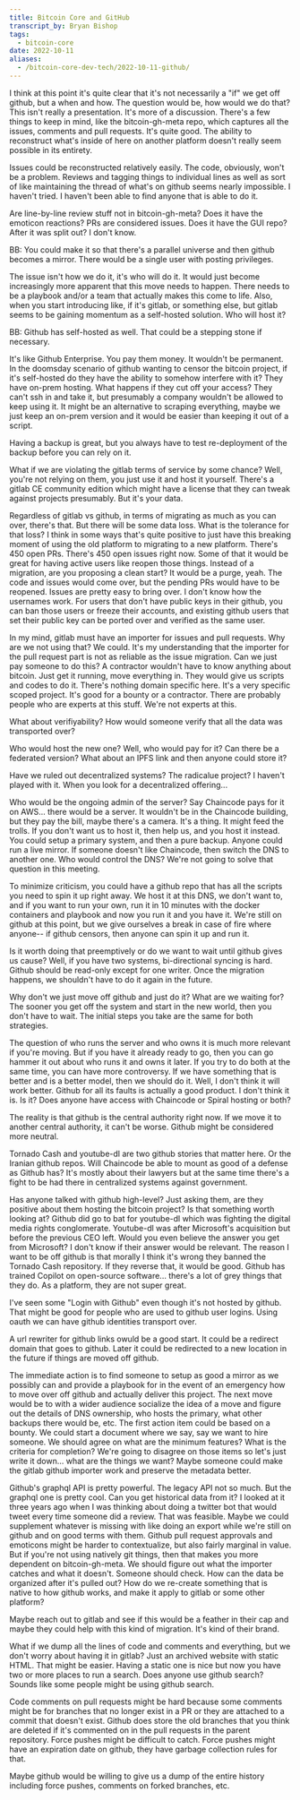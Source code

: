 ```yaml
---
title: Bitcoin Core and GitHub
transcript_by: Bryan Bishop
tags:
  - bitcoin-core
date: 2022-10-11
aliases:
  - /bitcoin-core-dev-tech/2022-10-11-github/
---
```

I think at this point it's quite clear that it's not necessarily a "if" we get off github, but a when and how. The question would be, how would we do that? This isn't really a presentation. It's more of a discussion. There's a few things to keep in mind, like the bitcoin-gh-meta repo, which captures all the issues, comments and pull requests. It's quite good. The ability to reconstruct what's inside of here on another platform doesn't really seem possible in its entirety.

Issues could be reconstructed relatively easily. The code, obviously, won't be a problem. Reviews and tagging things to individual lines as well as sort of like maintaining the thread of what's on github seems nearly impossible. I haven't tried. I haven't been able to find anyone that is able to do it.

Are line-by-line review stuff not in bitcoin-gh-meta? Does it have the emoticon reactions? PRs are considered issues. Does it have the GUI repo? After it was split out? I don't know.

BB: You could make it so that there's a parallel universe and then github becomes a mirror. There would be a single user with posting privileges.

The issue isn't how we do it, it's who will do it. It would just become increasingly more apparent that this move needs to happen. There needs to be a playbook and/or a team that actually makes this come to life. Also, when you start introducing like, if it's gitlab, or something else, but gitlab seems to be gaining momentum as a self-hosted solution. Who will host it?

BB: Github has self-hosted as well. That could be a stepping stone if necessary.

It's like Github Enterprise. You pay them money. It wouldn't be permanent. In the doomsday scenario of github wanting to censor the bitcoin project, if it's self-hosted do they have the ability to somehow interfere with it? They have on-prem hosting. What happens if they cut off your access? They can't ssh in and take it, but presumably a company wouldn't be allowed to keep using it. It might be an alternative to scraping everything, maybe we just keep an on-prem version and it would be easier than keeping it out of a script.

Having a backup is great, but you always have to test re-deployment of the backup before you can rely on it.

What if we are violating the gitlab terms of service by some chance? Well, you're not relying on them, you just use it and host it yourself. There's a gitlab CE community edition which might have a license that they can tweak against projects presumably. But it's your data.

Regardless of gitlab vs github, in terms of migrating as much as you can over, there's that. But there will be some data loss. What is the tolerance for that loss? I think in some ways that's quite positive to just have this breaking moment of using the old platform to migrating to a new platform. There's 450 open PRs. There's 450 open issues right now. Some of that it would be great for having active users like reopen those things. Instead of a migration, are you proposing a clean start? It would be a purge, yeah. The code and issues would come over, but the pending PRs would have to be reopened. Issues are pretty easy to bring over. I don't know how the usernames work. For users that don't have public keys in their github, you can ban those users or freeze their accounts, and existing github users that set their public key can be ported over and verified as the same user.

In my mind, gitlab must have an importer for issues and pull requests. Why are we not using that? We could. It's my understanding that the importer for the pull request part is not as reliable as the issue migration. Can we just pay someone to do this? A contractor wouldn't have to know anything about bitcoin. Just get it running, move everything in. They would give us scripts and codes to do it. There's nothing domain specific here. It's a very specific scoped project. It's good for a bounty or a contractor. There are probably people who are experts at this stuff. We're not experts at this.

What about verifiyability? How would someone verify that all the data was transported over?

Who would host the new one? Well, who would pay for it? Can there be a federated version? What about an IPFS link and then anyone could store it?

Have we ruled out decentralized systems? The radicalue project? I haven't played with it. When you look for a decentralized offering...

Who would be the ongoing admin of the server? Say Chaincode pays for it on AWS... there would be a server. It wouldn't be in the Chaincode building, but they pay the bill, maybe there's a camera. It's a thing. It might feed the trolls. If you don't want us to host it, then help us, and you host it instead. You could setup a primary system, and then a pure backup. Anyone could run a live mirror. If someone doesn't like Chaincode, then switch the DNS to another one. Who would control the DNS? We're not going to solve that question in this meeting.

To minimize criticism, you could have a github repo that has all the scripts you need to spin it up right away. We host it at this DNS, we don't want to, and if you want to run your own, run it in 10 minutes with the docker containers and playbook and now you run it and you have it. We're still on github at this point, but we give ourselves a break in case of fire where anyone-- if github censors, then anyone can spin it up and run it.

Is it worth doing that preemptively or do we want to wait until github gives us cause? Well, if you have two systems, bi-directional syncing is hard. Github should be read-only except for one writer. Once the migration happens, we shouldn't have to do it again in the future.

Why don't we just move off github and just do it? What are we waiting for? The sooner you get off the system and start in the new world, then you don't have to wait. The initial steps you take are the same for both strategies.

The question of who runs the server and who owns it is much more relevant if you're moving. But if you have it already ready to go, then you can go hammer it out about who runs it and owns it later. If you try to do both at the same time, you can have more controversy. If we have something that is better and is a better model, then we should do it. Well, I don't think it will work better. Github for all its faults is actually a good product. I don't think it is. Is it? Does anyone have access with Chaincode or Spiral hosting or both?

The reality is that github is the central authority right now. If we move it to another central authority, it can't be worse. Github might be considered more neutral.

Tornado Cash and youtube-dl are two github stories that matter here. Or the Iranian github repos. Will Chaincode be able to mount as good of a defense as Github has? It's mostly about their lawyers but at the same time there's a fight to be had there in centralized systems against government.

Has anyone talked with github high-level? Just asking them, are they positive about them hosting the bitcoin project? Is that something worth looking at? Github did go to bat for youtube-dl which was fighting the digital media rights conglomerate. Youtube-dl was after Microsoft's acquisition but before the previous CEO left. Would you even believe the answer you get from Microsoft? I don't know if their answer would be relevant. The reason I want to be off github is that morally I think it's wrong they banned the Tornado Cash repository. If they reverse that, it would be good. Github has trained Copilot on open-source software... there's a lot of grey things that they do. As a platform, they are not super great.

I've seen some "Login with Github" even though it's not hosted by github. That might be good for people who are used to github user logins. Using oauth we can have github identities transport over.

A url rewriter for github links owuld be a good start. It could be a redirect domain that goes to github. Later it could be redirected to a new location in the future if things are moved off github.

The immediate action is to find someone to setup as good a mirror as we possibly can and provide a playbook for in the event of an emergency how to move over off github and actually deliver this project. The next move would be to with a wider audience socialize the idea of a move and figure out the details of DNS ownership, who hosts the primary, what other backups there would be, etc. The first action item could be based on a bounty. We could start a document where we say, say we want to hire someone. We should agree on what are the minimum features? What is the criteria for completion? We're going to disagree on those items so let's just write it down... what are the things we want? Maybe someone could make the gitlab github importer work and preserve the metadata better.

Github's graphql API is pretty powerful. The legacy API not so much. But the graphql one is pretty cool. Can you get historical data from it? I looked at it three years ago when I was thinking about doing a twitter bot that would tweet every time someone did a review. That was feasible. Maybe we could supplement whatever is missing with like doing an export while we're still on github and on good terms with them. Github pull request approvals and emoticons might be harder to contextualize, but also fairly marginal in value. But if you're not using natively git things, then that makes you more dependent on bitcoin-gh-meta. We should figure out what the importer catches and what it doesn't. Someone should check. How can the data be organized after it's pulled out? How do we re-create something that is native to how github works, and make it apply to gitlab or some other platform?

Maybe reach out to gitlab and see if this would be a feather in their cap and maybe they could help with this kind of migration. It's kind of their brand.

What if we dump all the lines of code and comments and everything, but we don't worry about having it in gitlab? Just an archived website with static HTML. That might be easier. Having a static one is nice but now you have two or more places to run a search. Does anyone use github search? Sounds like some people might be using github search.

Code comments on pull requests might be hard because some comments might be for branches that no longer exist in a PR or they are attached to a commit that doesn't exist. Github does store the old branches that you think are deleted if it's commented on in the pull requests in the parent repository. Force pushes might be difficult to catch. Force pushes might have an expiration date on github, they have garbage collection rules for that.

Maybe github would be willing to give us a dump of the entire history including force pushes, comments on forked branches, etc.
